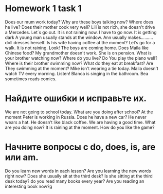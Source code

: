 # Homework 1 task 1

Does our mum work today?
Why are these boys talking now?
Where does he live?
Does their mother cook very well?
Lili is not rich, she doesn't drive a Mercedes.
Let´s go out. It is not raining now.
I have to go now. It is getting dark
A young man usually stands at the window.
Ann usually makes.......... doll dresses herself.
Is his wife having coffee at the moment?
Let’s go for a walk. It is not raining.
Look! The boys are coming home.
Does Maila like Chinese food?
My grandmother doesn't work. She is on pension.
What is your brother watching now?
Where do you live?
Do You play the piano well?
Where is their brother swimming now?
What do they  eat at breakfast?
Are They swimming at the moment?
Mike isn't wearing a tie today.
Maila doesn't watch TV every morning.
Listen! Blanca is singing in the bathroom.
Bea sometimes reads comics.

# Найдите ошибки и исправьте их.

We are not going to school today.
What are you doing after school?
At the moment Peter is working in Russia.
Does he have a new car?
He never wears a hat.
He doesn’t like black coffee.
We are having a good time.
What are you doing now?
It is raining at the moment.
How do you like the game?

# Начните вопросы с do, does, is, are или am.

Do you learn new words in each lesson?
Are you learning the new words right now?
Does she usually sit at the third desk?
Is she sitting at the third desk today?
do you read many books every year?
Are you reading an interesting book now?g
